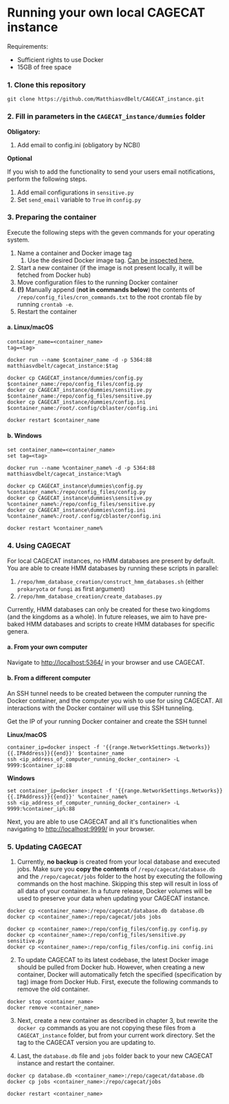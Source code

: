 # Running your own local CAGECAT instance

Requirements:
- Sufficient rights to use Docker
- 15GB of free space


### 1. Clone this repository
```
git clone https://github.com/MatthiasvdBelt/CAGECAT_instance.git
```

### 2. Fill in parameters in the ```CAGECAT_instance/dummies``` folder
**Obligatory:**
1. Add email to config.ini (obligatory by NCBI)


**Optional**

If you wish to add the functionality to send your users email notifications, perform the following steps.

1. Add email configurations in ```sensitive.py```
2. Set ```send_email``` variable to ```True``` in ```config.py```


### 3. Preparing the container
Execute the following steps with the geven commands for your operating system.

1. Name a container and Docker image tag
   1. Use the desired Docker image tag. [Can be inspected here.](https://hub.docker.com/repository/docker/matthiasvdbelt/cagecat_instance/general)
2. Start a new container (if the image is not present locally, it will be fetched from Docker hub) 
3. Move configuration files to the running Docker container
4. **(!)** Manually append (**not in commands below**) the contents of ```/repo/config_files/cron_commands.txt``` to the root crontab file by running ```crontab -e```.   
5. Restart the container

#### a. Linux/macOS

```
container_name=<container_name>
tag=<tag>

docker run --name $container_name -d -p 5364:88 matthiasvdbelt/cagecat_instance:$tag

docker cp CAGECAT_instance/dummies/config.py $container_name:/repo/config_files/config.py
docker cp CAGECAT_instance/dummies/sensitive.py $container_name:/repo/config_files/sensitive.py
docker cp CAGECAT_instance/dummies/config.ini $container_name:/root/.config/cblaster/config.ini

docker restart $container_name
```


#### b. Windows
```
set container_name=<container_name>
set tag=<tag>

docker run --name %container_name% -d -p 5364:88 matthiasvdbelt/cagecat_instance:%tag%

docker cp CAGECAT_instance\dummies\config.py %container_name%:/repo/config_files/config.py
docker cp CAGECAT_instance\dummies\sensitive.py %container_name%:/repo/config_files/sensitive.py
docker cp CAGECAT_instance\dummies\config.ini %container_name%:/root/.config/cblaster/config.ini

docker restart %container_name%
```


### 4. Using CAGECAT
For local CAGECAT instances, no HMM databases are present by default. You are able to create HMM databases by running  these scripts in parallel:
1. ```/repo/hmm_database_creation/construct_hmm_databases.sh``` (either ```prokaryota``` or ```fungi``` as first argument)
2. ```/repo/hmm_database_creation/create_databases.py```

Currently, HMM databases can only be created for these two kingdoms (and the kingdoms as a whole). In future releases, we aim to have pre-baked HMM databases and scripts to create HMM databases for specific genera. 

#### a. From your own computer
Navigate to [http://localhost:5364/](http://localhost:5364/) in your browser and use CAGECAT.

#### b. From a different computer
An SSH tunnel needs to be created between the computer running the Docker container, and the computer you wish to use for using CAGECAT. All interactions with the Docker container will use this SSH tunneling.

Get the IP of your running Docker container and create the SSH tunnel 


**Linux/macOS**
```
container_ip=docker inspect -f '{{range.NetworkSettings.Networks}}{{.IPAddress}}{{end}}' $container_name
ssh <ip_address_of_computer_running_docker_container> -L 9999:$container_ip:88
```

**Windows**
```
set container_ip=docker inspect -f '{{range.NetworkSettings.Networks}}{{.IPAddress}}{{end}}' %container_name%
ssh <ip_address_of_computer_running_docker_container> -L 9999:%container_ip%:88
```

Next, you are able to use CAGECAT and all it's functionalities when navigating to [http://localhost:9999/](http://localhost:9999/) in your browser.

### 5. Updating CAGECAT
1. Currently, **no backup** is created from your local database and executed jobs.
Make sure you **copy the contents** of 
```/repo/cagecat/database.db``` and the ```/repo/cagecat/jobs``` 
folder to the host by executing the following commands on the host machine. 
Skipping this step will result in loss of all data of your container. 
In a future release, Docker volumes will be used to preserve your data when updating your CAGECAT instance.

```
docker cp <container_name>:/repo/cagecat/database.db database.db
docker cp <container_name>:/repo/cagecat/jobs jobs

docker cp <container_name>:/repo/config_files/config.py config.py
docker cp <container_name>:/repo/config_files/sensitive.py sensitive.py
docker cp <container_name>:/repo/config_files/config.ini config.ini
```

2. To update CAGECAT to its latest codebase, the latest Docker image should be pulled from Docker hub.
However, when creating a new container, Docker will automatically fetch the specified (specification by tag) image from Docker Hub.
First, execute the following commands to remove the old container.
```
docker stop <container_name>
docker remove <container_name>
```

3. Next, create a new container as described in chapter 3, but rewrite the ```docker cp``` commands as you are not copying 
these files from a ```CAGECAT_instance``` folder, but from your current work directory. Set the tag to the CAGECAT version you are updating to.


4. Last, the ```database.db``` file and ```jobs``` folder back to your new CAGECAT instance and restart the container.
```
docker cp database.db <container_name>:/repo/cagecat/database.db
docker cp jobs <container_name>:/repo/cagecat/jobs

docker restart <container_name>
```

